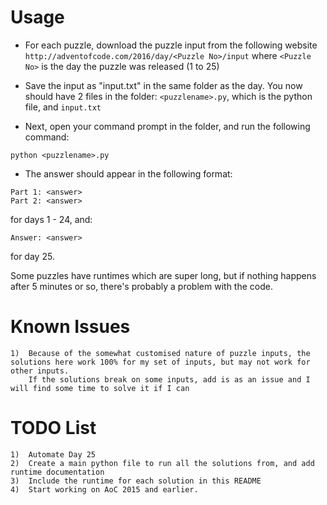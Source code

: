 # Usage #
* For each puzzle, download the puzzle input from the following website ```http://adventofcode.com/2016/day/<Puzzle No>/input``` where ```<Puzzle No>``` is the day the puzzle was released (1 to 25)
    
* Save the input as "input.txt" in the same folder as the day. You now should have 2 files in the folder:
            ```<puzzlename>.py```, which is the python file, and ```input.txt```
            
* Next, open your command prompt in the folder, and run the following command:
```Batchfile
python <puzzlename>.py
```         
    
* The answer should appear in the following format:
```Batchfile
Part 1: <answer>
Part 2: <answer>
```
for days 1 - 24, and:
```Batchfile        
Answer: <answer>
```
for day 25.
            
Some puzzles have runtimes which are super long, but if nothing happens after 5 minutes or so, there's probably a problem with the code.
        
# Known Issues #
    1)  Because of the somewhat customised nature of puzzle inputs, the solutions here work 100% for my set of inputs, but may not work for other inputs.
        If the solutions break on some inputs, add is as an issue and I will find some time to solve it if I can
    
# TODO List #
    1)  Automate Day 25
    2)  Create a main python file to run all the solutions from, and add runtime documentation
    3)  Include the runtime for each solution in this README
    4)  Start working on AoC 2015 and earlier.